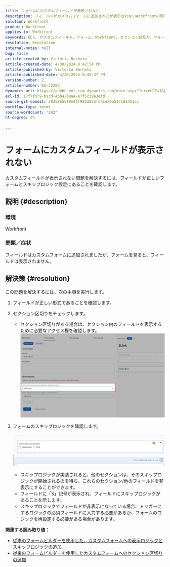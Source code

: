 ```yaml
---
title: フォームにカスタムフィールドが表示されない
description: フィールドがカスタムフォームに追加されたが表示されないWorkfrontの問題を解決する方法を説明します。
solution: Workfront
product: Workfront
applies-to: Workfront
keywords: KCS, カスタムフィールド，フォーム，Workfront, セクション区切り，フォームビルダー，スキップロジック
resolution: Resolution
internal-notes: null
bug: false
article-created-by: Victoria Barnato
article-created-date: 4/30/2024 8:42:54 PM
article-published-by: Victoria Barnato
article-published-date: 4/30/2024 8:45:37 PM
version-number: 2
article-number: KA-22283
dynamics-url: https://adobe-ent.crm.dynamics.com/main.aspx?forceUCI=1&pagetype=entityrecord&etn=knowledgearticle&id=bbd17c36-3207-ef11-9f8a-6045bd0a08d9
exl-id: 17f7fd79-b9cd-4bb4-b8a4-e7f5c39a3efd
source-git-commit: 30358655f0e42f982d855fda1e20a547c81451cc
workflow-type: tm+mt
source-wordcount: '242'
ht-degree: 2%

---
```


# フォームにカスタムフィールドが表示されない


カスタムフィールドが表示されない問題を解決するには、フィールドが正しいフォームとスキップロジック設定にあることを確認します。

## 説明 {#description}


### <b>環境</b>

Workfront

### <b>問題／症状</b>

フィールドはカスタムフォームに追加されましたが、フォームを見ると、フィールドは表示されません。


## 解決策 {#resolution}


この問題を解決するには、次の手順を実行します。

1. フィールドが正しい形式であることを確認します。
2. セクション区切りをチェックします。

   - セクション区切りがある場合は、セクション内のフィールドを表示するために必要なアクセス権を確認します。                     ![](assets/f585c275-ad15-ee11-8f6e-6045bd006793.png)
3. フォームのスキップロジックを確認します。                                                                                                                                               ![](assets/6067dbce-ad15-ee11-8f6e-6045bd006793.png)
   - スキップロジックが実装されると、他のセクションは、そのスキップロジックが開始されるのを待ち、これらのセクション/他のフィールドを非表示にすることができます。
   - フィールドに「S」記号が表示され、フィールドにスキップロジックがあることを示します。
   - スキップロジックでフィールドが非表示になっている場合、トリガーにするロジックの必須フィールドに入力する必要があるか、フォームのロジックを再設定する必要がある場合があります。


<b>関連する読み取り値：</b>

- [従来のフォームビルダーを使用した、カスタムフォームへの表示ロジックとスキップロジックの追加](https://experienceleague.adobe.com/docs/workfront/using/administration-and-setup/customize/custom-forms/custom-form-builder/use-the-custom-form-builder/display-or-skip-logic-custom-form.html)
- [従来のフォームビルダーを使用したカスタムフォームへのセクション区切りの追加](https://experienceleague.adobe.com/docs/workfront/using/administration-and-setup/customize/custom-forms/custom-form-builder/use-the-custom-form-builder/add-a-section-break-to-a-custom-form.htm)
